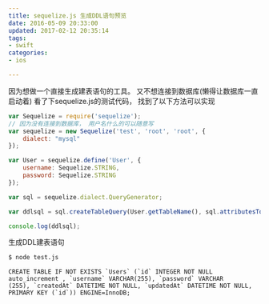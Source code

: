 ```yaml
---
title: sequelize.js 生成DDL语句预览
date: 2016-05-09 20:33:00
updated: 2017-02-12 20:35:14
tags: 
- swift
categories: 
- ios

---
```

因为想做一个直接生成建表语句的工具。 又不想连接到数据库(懒得让数据库一直启动着) 看了下sequelize.js的测试代码， 找到了以下方法可以实现


<!--more-->


```javascript
var Sequelize = require('sequelize');  
// 因为没有连接到数据库， 用户名什么的可以随意写
var sequelize = new Sequelize('test', 'root', 'root', {  
    dialect: "mysql"
});

var User = sequelize.define('User', {  
    username: Sequelize.STRING,
    password: Sequelize.STRING
});

var sql = sequelize.dialect.QueryGenerator;

var ddlsql = sql.createTableQuery(User.getTableName(), sql.attributesToSQL(User.rawAttributes), { });

console.log(ddlsql);  
```
生成DDL建表语句
```bash
$ node test.js
```
```
CREATE TABLE IF NOT EXISTS `Users` (`id` INTEGER NOT NULL auto_increment , `username` VARCHAR(255), `password` VARCHAR  
(255), `createdAt` DATETIME NOT NULL, `updatedAt` DATETIME NOT NULL, PRIMARY KEY (`id`)) ENGINE=InnoDB;
```